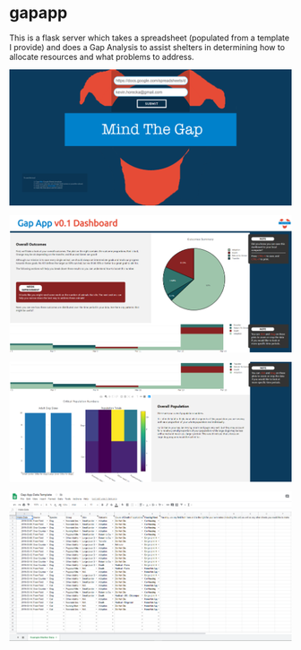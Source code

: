 # gapapp
This is a flask server which takes a spreadsheet (populated from a template I provide) and does a Gap Analysis to assist shelters in determining how to allocate resources and what problems to address.

![](https://github.com/austinpetsalive/gapapp/raw/master/demo.png)

![](https://github.com/austinpetsalive/gapapp/raw/master/Annotation%202019-03-27%20160745.png)

![](https://github.com/austinpetsalive/gapapp/raw/master/Annotation%202019-03-27%20160802.png)

![](https://github.com/austinpetsalive/gapapp/raw/master/Annotation%202019-03-27%20160820.png)

